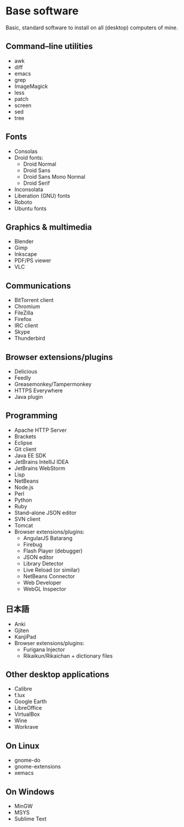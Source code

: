 
Base software
=============

Basic, standard software to install on all (desktop) computers of mine.

Command–line utilities
----------------------

* awk
* diff
* emacs
* grep
* ImageMagick
* less
* patch
* screen
* sed
* tree

Fonts
-----

* Consolas
* Droid fonts:
  * Droid Normal
  * Droid Sans
  * Droid Sans Mono Normal
  * Droid Serif
* Inconsolata
* Liberation (GNU) fonts
* Roboto
* Ubuntu fonts

Graphics & multimedia
---------------------

* Blender
* Gimp
* Inkscape
* PDF/PS viewer
* VLC

Communications
--------------

* BitTorrent client
* Chromium
* FileZilla
* Firefox
* IRC client
* Skype
* Thunderbird

Browser extensions/plugins
--------------------------

* Delicious
* Feedly
* Greasemonkey/Tampermonkey
* HTTPS Everywhere
* Java plugin

Programming
-----------

* Apache HTTP Server
* Brackets
* Eclipse
* Git client
* Java EE SDK
* JetBrains IntelliJ IDEA
* JetBrains WebStorm
* Lisp
* NetBeans
* Node.js
* Perl
* Python
* Ruby
* Stand–alone JSON editor
* SVN client
* Tomcat
* Browser extensions/plugins:
  * AngularJS Batarang
  * Firebug
  * Flash Player (debugger)
  * JSON editor
  * Library Detector
  * Live Reload (or similar)
  * NetBeans Connector
  * Web Developer
  * WebGL Inspector

日本語
---

* Anki
* Gjiten
* KanjiPad
* Browser extensions/plugins:
  * Furigana Injector
  * Rikaikun/Rikaichan + dictionary files

Other desktop applications
--------------------------

* Calibre
* f.lux
* Google Earth
* LibreOffice
* VirtualBox
* Wine
* Workrave

On Linux
--------

* gnome-do
* gnome-extensions
* xemacs

On Windows
----------

* MinGW
* MSYS
* Sublime Text

